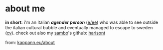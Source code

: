 # about me

**in short**: i'm an italian ***agender person*** ([e/ee](https://en.pronouns.page/@kappanneo)) who was able to see outside the italian cultural bubble and eventually managed to escape to sweden ([cv](https://kappann.eu/cv)). 
check out also my [sambo](https://sverigesradio.se/artikel/what-does-it-mean-to-be-a-sambo-in-sweden)'s github: [harisont](../../../../harisont)

from: [kappann.eu/about](http://kappann.eu/about)
